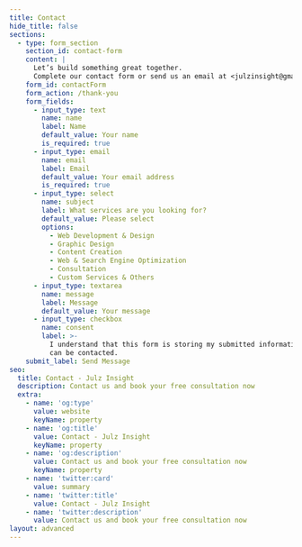 ```yaml
---
title: Contact
hide_title: false
sections:
  - type: form_section
    section_id: contact-form
    content: |
      Let’s build something great together.
      Complete our contact form or send us an email at <julzinsight@gmail.com>.
    form_id: contactForm
    form_action: /thank-you
    form_fields:
      - input_type: text
        name: name
        label: Name
        default_value: Your name
        is_required: true
      - input_type: email
        name: email
        label: Email
        default_value: Your email address
        is_required: true
      - input_type: select
        name: subject
        label: What services are you looking for?
        default_value: Please select
        options:
          - Web Development & Design
          - Graphic Design
          - Content Creation
          - Web & Search Engine Optimization
          - Consultation
          - Custom Services & Others
      - input_type: textarea
        name: message
        label: Message
        default_value: Your message
      - input_type: checkbox
        name: consent
        label: >-
          I understand that this form is storing my submitted information so I
          can be contacted.
    submit_label: Send Message
seo:
  title: Contact - Julz Insight
  description: Contact us and book your free consultation now
  extra:
    - name: 'og:type'
      value: website
      keyName: property
    - name: 'og:title'
      value: Contact - Julz Insight
      keyName: property
    - name: 'og:description'
      value: Contact us and book your free consultation now
      keyName: property
    - name: 'twitter:card'
      value: summary
    - name: 'twitter:title'
      value: Contact - Julz Insight
    - name: 'twitter:description'
      value: Contact us and book your free consultation now
layout: advanced
---
```

